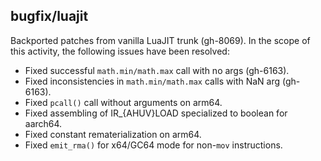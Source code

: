 ## bugfix/luajit

Backported patches from vanilla LuaJIT trunk (gh-8069). In the scope of this
activity, the following issues have been resolved:

* Fixed successful `math.min/math.max` call with no args (gh-6163).
* Fixed inconsistencies in `math.min/math.max` calls with NaN arg (gh-6163).
* Fixed `pcall()` call without arguments on arm64.
* Fixed assembling of IR_{AHUV}LOAD specialized to boolean for aarch64.
* Fixed constant rematerialization on arm64.
* Fixed `emit_rma()` for x64/GC64 mode for non-`mov` instructions.
